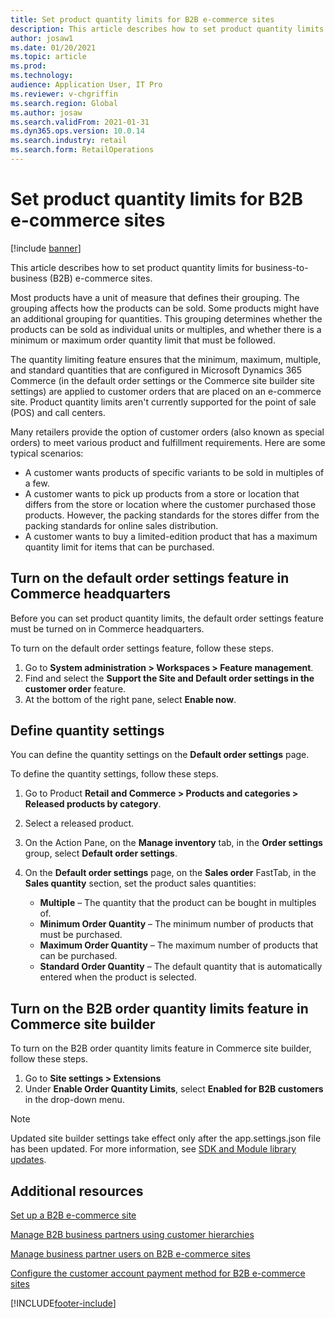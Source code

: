 ```yaml
---
title: Set product quantity limits for B2B e-commerce sites
description: This article describes how to set product quantity limits for business-to-business (B2B) e-commerce sites.
author: josaw1
ms.date: 01/20/2021
ms.topic: article
ms.prod: 
ms.technology: 
audience: Application User, IT Pro
ms.reviewer: v-chgriffin
ms.search.region: Global
ms.author: josaw
ms.search.validFrom: 2021-01-31
ms.dyn365.ops.version: 10.0.14
ms.search.industry: retail
ms.search.form: RetailOperations
---
```


# Set product quantity limits for B2B e-commerce sites

[!include [banner](../../includes/banner.md)]

This article describes how to set product quantity limits for business-to-business (B2B) e-commerce sites.

Most products have a unit of measure that defines their grouping. The grouping affects how the products can be sold. Some products might have an additional grouping for quantities. This grouping determines whether the products can be sold as individual units or multiples, and whether there is a minimum or maximum order quantity limit that must be followed.

The quantity limiting feature ensures that the minimum, maximum, multiple, and standard quantities that are configured in Microsoft Dynamics 365 Commerce (in the default order settings or the Commerce site builder site settings) are applied to customer orders that are placed on an e-commerce site. Product quantity limits aren't currently supported for the point of sale (POS) and call centers.

Many retailers provide the option of customer orders (also known as special orders) to meet various product and fulfillment requirements. Here are some typical scenarios:

- A customer wants products of specific variants to be sold in multiples of a few.
- A customer wants to pick up products from a store or location that differs from the store or location where the customer purchased those products. However, the packing standards for the stores differ from the packing standards for online sales distribution.
- A customer wants to buy a limited-edition product that has a maximum quantity limit for items that can be purchased.

## Turn on the default order settings feature in Commerce headquarters

Before you can set product quantity limits, the default order settings feature must be turned on in Commerce headquarters.

To turn on the default order settings feature, follow these steps.

1. Go to **System administration \> Workspaces \> Feature management**.
1. Find and select the **Support the Site and Default order settings in the customer order** feature.
1. At the bottom of the right pane, select **Enable now**. 

## Define quantity settings 

You can define the quantity settings on the **Default order settings** page.

To define the quantity settings, follow these steps. 

1. Go to Product **Retail and Commerce \> Products and categories \> Released products by category**.
1. Select a released product.
1. On the Action Pane, on the **Manage inventory** tab, in the **Order settings** group, select **Default order settings**. 
1. On the **Default order settings** page, on the **Sales order** FastTab, in the **Sales quantity** section, set the product sales quantities:

    - **Multiple** – The quantity that the product can be bought in multiples of.
    - **Minimum Order Quantity** – The minimum number of products that must be purchased.
    - **Maximum Order Quantity** – The maximum number of products that can be purchased.
    - **Standard Order Quantity** – The default quantity that is automatically entered when the product is selected.

## Turn on the B2B order quantity limits feature in Commerce site builder

To turn on the B2B order quantity limits feature in Commerce site builder, follow these steps.

1. Go to **Site settings \> Extensions**
1. Under **Enable Order Quantity Limits**, select **Enabled for B2B customers** in the drop-down menu. 

> [!NOTE] 
> Updated site builder settings take effect only after the app.settings.json file has been updated. For more information, see [SDK and Module library updates](../e-commerce-extensibility/sdk-updates.md#update-the-appsettingsjson-file).

## Additional resources

[Set up a B2B e-commerce site](set-up-b2b-site.md)

[Manage B2B business partners using customer hierarchies](partners-customer-hierarchies.md)

[Manage business partner users on B2B e-commerce sites](manage-b2b-users.md)

[Configure the customer account payment method for B2B e-commerce sites](payment-method.md)


[!INCLUDE[footer-include](../../includes/footer-banner.md)]
